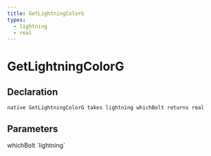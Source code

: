 ```yaml
---
title: GetLightningColorG
types:
  - lightning
  - real
---
```


# GetLightningColorG

## Declaration

```
native GetLightningColorG takes lightning whichBolt returns real
```

## Parameters
<dl>
  <dt>whichBolt `lightning`</dt>
  <dd></dd>
</dl>